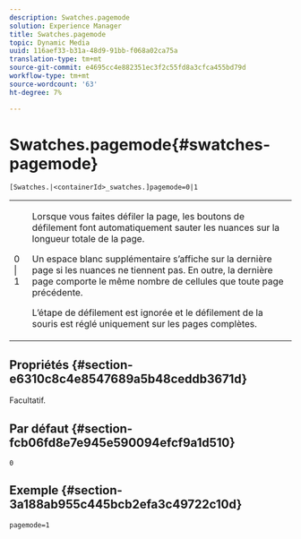 ```yaml
---
description: Swatches.pagemode
solution: Experience Manager
title: Swatches.pagemode
topic: Dynamic Media
uuid: 116aef33-b31a-48d9-91bb-f068a02ca75a
translation-type: tm+mt
source-git-commit: e4695cc4e882351ec3f2c55fd8a3cfca455bd79d
workflow-type: tm+mt
source-wordcount: '63'
ht-degree: 7%

---
```



# Swatches.pagemode{#swatches-pagemode}

`[Swatches.|<containerId>_swatches.]pagemode=0|1`

<table id="table_52306D2150BC4EE2BD4CE4C718E96CC0"> 
 <tbody> 
  <tr> 
   <td colname="col1"> <p> <span class="codeph"> 0 | 1 </span> </p> </td> 
   <td colname="col2"> <p> Lorsque vous faites défiler la page, les boutons de défilement font automatiquement sauter les nuances sur la longueur totale de la page. </p> <p>Un espace blanc supplémentaire s’affiche sur la dernière page si les nuances ne tiennent pas. En outre, la dernière page comporte le même nombre de cellules que toute page précédente. </p> <p>L’étape de défilement est ignorée et le défilement de la souris est réglé uniquement sur les pages complètes. </p> </td> 
  </tr> 
 </tbody> 
</table>

## Propriétés {#section-e6310c8c4e8547689a5b48ceddb3671d}

Facultatif.

## Par défaut {#section-fcb06fd8e7e945e590094efcf9a1d510}

`0`

## Exemple {#section-3a188ab955c445bcb2efa3c49722c10d}

`pagemode=1`
